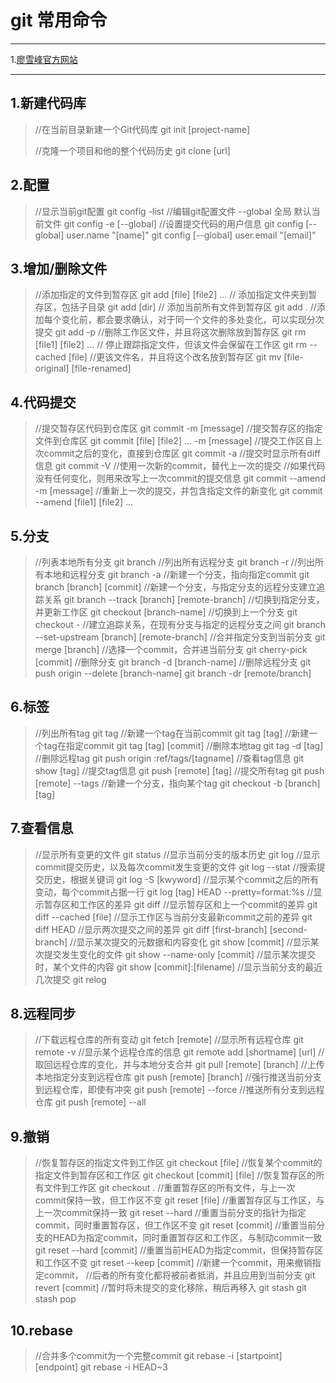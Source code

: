 # git 常用命令

---

1.[廖雪峰官方网站](https://www.liaoxuefeng.com/wiki/896043488029600)

---

## 1.新建代码库

>//在当前目录新建一个Git代码库
>git init [project-name]
>
>//克隆一个项目和他的整个代码历史
>git clone [url]

## 2.配置

>//显示当前git配置
>git config -list
>//编辑git配置文件 --global 全局 默认当前文件
>git config -e [--global]
>//设置提交代码的用户信息
>git config [--global] user.name "[name]"
>git config [--global] user.email "[email]"

## 3.增加/删除文件

> //添加指定的文件到暂存区 
>git add [file] [file2] ...
>// 添加指定文件夹到暂存区，包括子目录
>git add [dir]
>// 添加当前所有文件到暂存区
>git add .
>//添加每个变化前，都会要求确认，对于同一个文件的多处变化，可以实现分次提交
>git add -p
>//删除工作区文件，并且将这次删除放到暂存区
>git rm [file1] [file2] ...
>// 停止跟踪指定文件，但该文件会保留在工作区
>git rm --cached [file]
>//更该文件名，并且将这个改名放到暂存区
>git mv [file-original] [file-renamed]

## 4.代码提交

>//提交暂存区代码到仓库区
>git commit -m [message]
>//提交暂存区的指定文件到仓库区
>git commit [file] [file2] ... -m [message]
>//提交工作区自上次commit之后的变化，直接到仓库区
>git commit -a
>//提交时显示所有diff 信息
>git commit -V
>//使用一次新的commit，替代上一次的提交
>//如果代码没有任何变化，则用来改写上一次commit的提交信息
>git commit --amend -m [message]
>//重新上一次的提交，并包含指定文件的新变化
>git commit --amend [file1] [file2] ...

## 5.分支

>//列表本地所有分支
>git branch
>//列出所有远程分支
>git branch -r
>//列出所有本地和远程分支
>git branch -a
>//新建一个分支，指向指定commit
>git branch [branch] [commit]
>//新建一个分支，与指定分支的远程分支建立追踪关系
>git branch --track [branch] [remote-branch]
>//切换到指定分支，并更新工作区
>git checkout [branch-name]
>//切换到上一个分支
>git checkout -
>//建立追踪关系，在现有分支与指定的远程分支之间
>git branch --set-upstream [branch] [remote-branch]
>//合并指定分支到当前分支
>git merge [branch]
>//选择一个commit，合并进当前分支
>git cherry-pick [commit]
>//删除分支
>git branch -d [branch-name]
>//删除远程分支
>git push origin --delete [branch-name]
>git branch -dr [remote/branch]

## 6.标签

>//列出所有tag
>git tag
>//新建一个tag在当前commit
>git tag [tag]
>//新建一个tag在指定commit
>git tag [tag] [commit]
>//删除本地tag
>git tag -d [tag]
>//删除远程tag
>git push origin :ref/tags/[tagname]
>//查看tag信息
>git show [tag]
>//提交tag信息
>git push [remote] [tag]
>//提交所有tag
>git push [remote] --tags
>//新建一个分支，指向某个tag
>git checkout -b [branch] [tag]

## 7.查看信息

>//显示所有变更的文件
>git status
>//显示当前分支的版本历史
>git log
>//显示commit提交历史，以及每次commit发生变更的文件
>git log --stat
>//搜索提交历史，根据关键词
>git log -S [kwyword]
>//显示某个commit之后的所有变动，每个commit占据一行
>git log [tag] HEAD --pretty=format:%s
>//显示暂存区和工作区的差异
>git diff
>//显示暂存区和上一个commit的差异
>git diff --cached [file]
>//显示工作区与当前分支最新commit之前的差异
>git diff HEAD
>//显示两次提交之间的差异
>git diff [first-branch] [second-branch]
>//显示某次提交的元数据和内容变化
>git show [commit]
>//显示某次提交发生变化的文件
>git show --name-only [commit]
>//显示某次提交时，某个文件的内容
>git show [commit]:[filename]
>//显示当前分支的最近几次提交
>git relog

## 8.远程同步

>//下载远程仓库的所有变动
>git fetch [remote]
>//显示所有远程仓库
>git remote -v
>//显示某个远程仓库的信息
>git remote add [shortname] [url]
>//取回远程仓库的变化，并与本地分支合并
>git pull [remote] [branch]
>//上传本地指定分支到远程仓库
>git push [remote] [branch]
>//强行推送当前分支到远程仓库，即使有冲突
>git push [remote] --force
>//推送所有分支到远程仓库
>git push [remote] --all

## 9.撤销

>//恢复暂存区的指定文件到工作区
>git checkout [file]
>//恢复某个commit的指定文件到暂存区和工作区
>git checkout [commit] [file]
>//恢复暂存区的所有文件到工作区
>git checkout .
>//重置暂存区的所有文件，与上一次commit保持一致，但工作区不变
>git reset [file]
>//重置暂存区与工作区，与上一次commit保持一致
>git reset --hard
>//重置当前分支的指针为指定commit，同时重置暂存区，但工作区不变
>git reset [commit]
>//重置当前分支的HEAD为指定commit，同时重置暂存区和工作区，与制动commit一致
>git reset --hard [commit]
>//重置当前HEAD为指定commit，但保持暂存区和工作区不变
>git reset --keep [commit]
>//新建一个commit，用来撤销指定commit，
>//后者的所有变化都将被前者抵消，并且应用到当前分支
>git revert [commit]
>//暂时将未提交的变化移除，稍后再移入
>git stash
>git stash pop

## 10.rebase

>//合并多个commit为一个完整commit
>git rebase -i  [startpoint]  [endpoint]
>git rebase -i HEAD~3
>
>
>
>